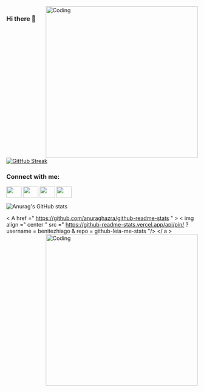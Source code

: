 <img align="right" alt="Coding" width="400" src="coloque o link aqui">

### Hi there 👋

[![GitHub Streak](http://github-readme-streak-stats.herokuapp.com?user=benitezhiago&theme=dark&date_format=M%20j%5B%2C%20Y%5D&currStreakLabel=6768AB&border=30363D&stroke=6768AB&fire=6768AB&ring=6768AB&background=0D1117)](https://git.io/streak-stats)

<h3 align="left">Connect with me:</h3>
<p align="left">
<a href="seu link" target="blank"><img align="center" src="https://cdn.jsdelivr.net/npm/simple-icons@3.0.1/icons/twitter.svg" background="#6768ab" alt="" height="30" width="40"/></a>
<a href="seu link" target="blank"><img align="center" src="https://cdn.jsdelivr.net/npm/simple-icons@3.0.1/icons/linkedin.svg" alt="" height="30" width="40" /></a>
<a href="seu link" target="blank"><img align="center" src="https://cdn.jsdelivr.net/npm/simple-icons@3.0.1/icons/instagram.svg" alt="" height="30" width="40" /></a>
<a href="seu link" target="blank"><img align="center" src="https://cdn.jsdelivr.net/npm/simple-icons@3.0.1/icons/youtube.svg" alt="" height="30" width="40" /></a>
</p>



![Anurag's GitHub stats](https://github-readme-stats.vercel.app/api?username=benitezhiago&show_icons=true&theme=material-palenight)

< A  href =" https://github.com/anuraghazra/github-readme-stats " > 
  < img  align =" center " src =" https://github-readme-stats.vercel.app/api/pin/ ? username = benitezhiago & repo = github-leia-me-stats "/>
 </ a > 
<img align="right" alt="Coding" width="400" src="https://img.elo7.com.br/product/zoom/1360B39/painel-floresta-g-frete-gratis-tema-de-festa-infantil.jpg">

